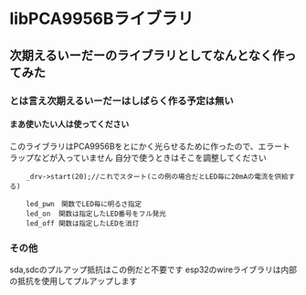 # libPCA9956Bライブラリ
## 次期えるいーだーのライブラリとしてなんとなく作ってみた
### とは言え次期えるいーだーはしばらく作る予定は無い
#### まあ使いたい人は使ってください

このライブラリはPCA9956Bをとにかく光らせるために作ったので、エラートラップなどが入っていません
自分で使うときはそこを調整してください

```
	_drv->start(20);//これでスタート(この例の場合だとLED毎に20mAの電流を供給する)

	led_pwn　関数でLED毎に明るさ指定
	led_on	関数は指定したLED番号をフル発光
	led_off 関数は指定したLEDを消灯

```

### その他
sda,sdcのプルアップ抵抗はこの例だと不要です
esp32のwireライブラリは内部の抵抗を使用してプルアップします